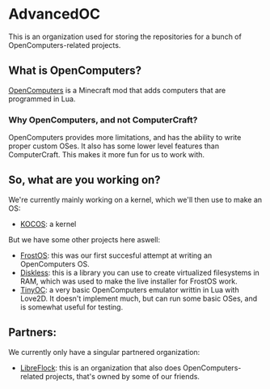 # AdvancedOC
This is an organization used for storing the repositories for a bunch of OpenComputers-related projects.
## What is OpenComputers?
[OpenComputers](https://www.curseforge.com/minecraft/mc-mods/opencomputers) is a Minecraft mod that adds computers that are programmed in Lua.
### Why OpenComputers, and not ComputerCraft?
OpenComputers provides more limitations, and has the ability to write proper custom OSes. It also has some lower level features than ComputerCraft. This makes it more fun for us to work with.
## So, what are you working on?
We're currently mainly working on a kernel, which we'll then use to make an OS:
- [KOCOS](https://github.com/AdvancedOC/KOCOS): a kernel

But we have some other projects here aswell:
- [FrostOS](https://github.com/AdvancedOC/FrostOS): this was our first succesful attempt at writing an OpenComputers OS.
- [Diskless](https://github.com/AdvancedOC/Diskless): this is a library you can use to create virtualized filesystems in RAM, which was used to make the live installer for FrostOS work.
- [TinyOC](https://github.com/AdvancedOC/TinyOC): a very basic OpenComputers emulator writtin in Lua with Love2D. It doesn't implement much, but can run some basic OSes, and is somewhat useful for testing.
## Partners:
We currently only have a singular partnered organization:
- [LibreFlock](https://github.com/LibreFlock/): this is an organization that also does OpenComputers-related projects, that's owned by some of our friends.
